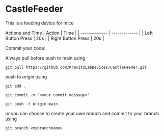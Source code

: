 # CastleFeeder
This is a feeding device for mice

Actions and Time
| Action  | Time |
| ------------- | ------------- |
| Left Button Press  | 20s  |
| Right Button Press  | 20s  |



Commit your code:


Always pull before push to main using 
```
git pull https://github.com/KravitzLabDevices/CastleFeeder.git 
```
push to origin using 
``` 
git add . 
```

```
git commit -m "<your commit message>" 
```

```
git push -f origin main 
```
or you can choose to create your own branch and commit to your branch using

```
git branch <mybranchname>
```

